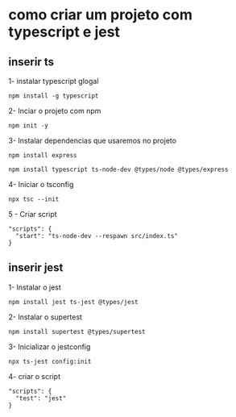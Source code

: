 # como criar um projeto com typescript e jest

## inserir ts

1- instalar typescript glogal

````
npm install -g typescript
````


2- Inciar o projeto com npm

````
npm init -y 
````

3- Instalar dependencias que usaremos no projeto

````
npm install express
````

````
npm install typescript ts-node-dev @types/node @types/express
````

4- Iniciar o tsconfig

````
npx tsc --init
````

5 - Criar script

````
"scripts": {
  "start": "ts-node-dev --respawn src/index.ts"
}
````

## inserir jest


1- Instalar o jest

````
npm install jest ts-jest @types/jest
````

2- Instalar o supertest

````
npm install supertest @types/supertest
````

3- Inicializar o jestconfig

````
npx ts-jest config:init
````

4- criar o script

````
"scripts": {
  "test": "jest"
}
````